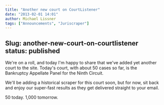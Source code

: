 ```yaml
---
title: "Another new court on CourtListener"
date: "2013-02-01 14:01"
author: Michael Lissner
tags: ["Announcements", "Juriscraper"]
---
```

Slug: another-new-court-on-courtlistener
status: published
---

We're on a roll, and today I'm happy to share that we've added yet
another court to the site. Today's court, with about 50 cases so far, is
the Bankruptcy Appellate Panel for the Ninth Circuit.

We'll be adding a historical scraper for this court soon, but for now,
sit back and enjoy our super-fast results as they get delivered straight
to your email.

50 today. 1,000 tomorrow.

